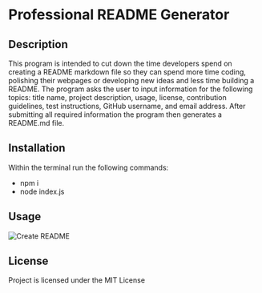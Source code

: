 # Professional README Generator

## Description
This program is intended to cut down the time developers spend on creating a README markdown file so they can spend more time coding, polishing their webpages or developing new ideas and less time building a README. The program asks the user to input information for the following topics: title name, project description, usage, license, contribution guidelines, test instructions, GitHub username, and email address. After submitting all required information the program then generates a README.md file.

## Installation
Within the terminal run the following commands:
- npm i
- node index.js

## Usage
![Create README]()

## License
Project is licensed under the MIT License
